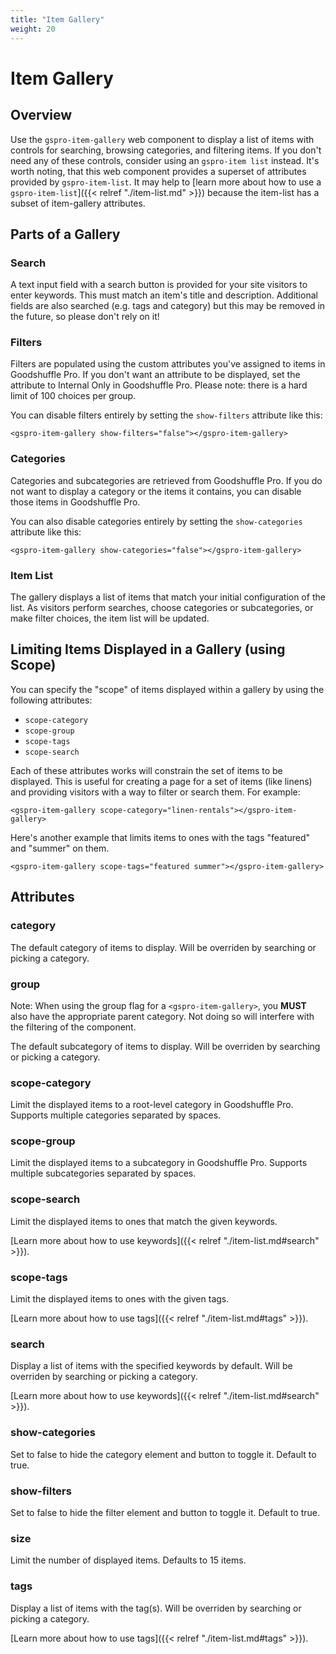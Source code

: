 ```yaml
---
title: "Item Gallery"
weight: 20
---
```


# Item Gallery

## Overview

Use the `gspro-item-gallery` web component to display a list of items with controls for searching, browsing categories, and filtering items. If you don't need any of these controls, consider using an `gspro-item list` instead. It's worth noting, that this web component provides a superset of attributes provided by `gspro-item-list`. It may help to [learn more about how to use a `gspro-item-list`]({{< relref "./item-list.md" >}}) because the item-list has a subset of item-gallery attributes.

## Parts of a Gallery

### Search

A text input field with a search button is provided for your site visitors to enter keywords. This must match an item's title and description. Additional fields are also searched (e.g. tags and category) but this may be removed in the future, so please don't rely on it!

### Filters

Filters are populated using the custom attributes you've assigned to items in Goodshuffle Pro. If you don't want an attribute to be displayed, set the attribute to Internal Only in Goodshuffle Pro. Please note: there is a hard limit of 100 choices per group.

You can disable filters entirely by setting the `show-filters` attribute like this:

```
<gspro-item-gallery show-filters="false"></gspro-item-gallery>
```

### Categories

Categories and subcategories are retrieved from Goodshuffle Pro. If you do not want to display a category or the items it contains, you can disable those items in Goodshuffle Pro.

You can also disable categories entirely by setting the `show-categories` attribute like this:

```
<gspro-item-gallery show-categories="false"></gspro-item-gallery>
```

### Item List

The gallery displays a list of items that match your initial configuration of the list. As visitors perform searches, choose categories or subcategories, or make filter choices, the item list will be updated.

## Limiting Items Displayed in a Gallery (using Scope)

You can specify the "scope" of items displayed within a gallery by using the following attributes:

- `scope-category`
- `scope-group`
- `scope-tags`
- `scope-search`

Each of these attributes works will constrain the set of items to be displayed. This is useful for creating a page for a set of items (like linens) and providing visitors with a way to filter or search them. For example:

```
<gspro-item-gallery scope-category="linen-rentals"></gspro-item-gallery>
```

Here's another example that limits items to ones with the tags "featured" and "summer" on them.

```
<gspro-item-gallery scope-tags="featured summer"></gspro-item-gallery>
```

## Attributes

### category

The default category of items to display. Will be overriden by searching or picking a category.

### group

Note: When using the group flag for a `<gspro-item-gallery>`, you **MUST** also have the appropriate parent category. 
Not doing so will interfere with the filtering of the component. 

The default subcategory of items to display. Will be overriden by searching or picking a category.

### scope-category

Limit the displayed items to a root-level category in Goodshuffle Pro. Supports multiple categories separated by spaces.

### scope-group

Limit the displayed items to a subcategory in Goodshuffle Pro. Supports multiple subcategories separated by spaces.

### scope-search

Limit the displayed items to ones that match the given keywords.

[Learn more about how to use keywords]({{< relref "./item-list.md#search" >}}).

### scope-tags

Limit the displayed items to ones with the given tags.

[Learn more about how to use tags]({{< relref "./item-list.md#tags" >}}).

### search

Display a list of items with the specified keywords by default. Will be overriden by searching or picking a category.

[Learn more about how to use keywords]({{< relref "./item-list.md#search" >}}).

### show-categories

Set to false to hide the category element and button to toggle it. Default to true.

### show-filters

Set to false to hide the filter element and button to toggle it. Default to true.

### size

Limit the number of displayed items. Defaults to 15 items.

### tags

Display a list of items with the tag(s). Will be overriden by searching or picking a category.

[Learn more about how to use tags]({{< relref "./item-list.md#tags" >}}).
